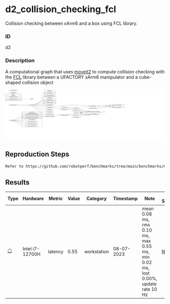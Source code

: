 # d2_collision_checking_fcl

Collision checking between xArm6 and a box using FCL library.

### ID
d2

### Description
A computational graph that uses [moveit2](https://github.com/ros-planning/moveit2) to compute collision checking with the [FCL](https://github.com/flexible-collision-library/fcl) library between a UFACTORY xArm6 manipulator and a cube-shaped collision object

![](../../../imgs/d2_collision_checking_fcl.svg)

## Reproduction Steps

```bash
Refer to https://github.com/robotperf/benchmarks/tree/main/benchmarks/manipulation/d2_collision_checking_fcl and review the launch files to reproduce this package.
```

## Results

| Type | Hardware | Metric | Value | Category | Timestamp | Note | Data Source |
| --- | --- | --- | --- | --- | --- | --- | --- |
| [:white_circle:](https://github.com/robotperf/benchmarks/blob/main/benchmarks/README.md#type) | Intel i7-12700H | latency | 0.55 | workstation | 08-07-2023 | mean 0.08 ms, rms 0.10 ms, max 0.55 ms, min 0.02 ms, lost 0.00%, update rate 10 Hz | [N/A](https://github.com/robotperf/rosbags/tree/main/N/A) |

